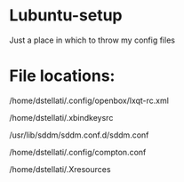# Lubuntu-setup

Just a place in which to throw my config files

# File locations:

/home/dstellati/.config/openbox/lxqt-rc.xml

/home/dstellati/.xbindkeysrc

/usr/lib/sddm/sddm.conf.d/sddm.conf

/home/dstellati/.config/compton.conf

/home/dstellati/.Xresources
